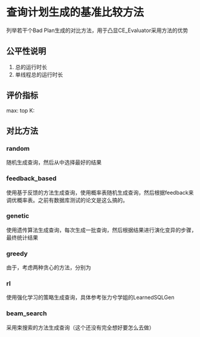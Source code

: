 # 查询计划生成的基准比较方法

列举若干个Bad Plan生成的对比方法，用于凸显CE_Evaluator采用方法的优势

## 公平性说明

1. 总的运行时长
2. 单线程总的运行时长

## 评价指标

max:
top K:

## 对比方法

### random

随机生成查询，然后从中选择最好的结果

### feedback_based

使用基于反馈的方法生成查询，使用概率表随机生成查询，然后根据feedback来调优概率表。之前有数据库测试的论文是这么搞的。

### genetic

使用遗传算法生成查询，每次生成一批查询，然后根据结果进行演化变异的步骤，最终统计结果

### greedy

由于，考虑两种贪心的方法，分别为



### rl

使用强化学习的策略生成查询，具体参考张力兮学姐的LearnedSQLGen

### beam_search

采用束搜索的方法生成查询（这个还没有完全想好要怎么去做）

